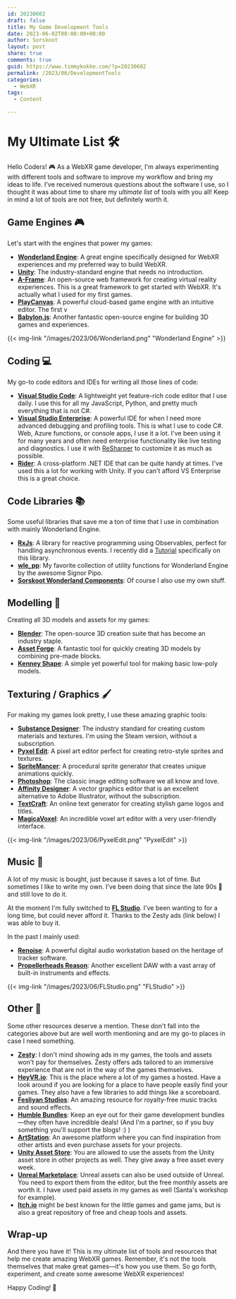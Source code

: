```yaml
---
id: 20230602
draft: false
title: My Game Development Tools
date: 2023-06-02T00:00:00+00:00
author: Sorskoot
layout: post
share: true
comments: true
guid: https://www.timmykokke.com/?p=20230602
permalink: /2023/06/DevelopmentTools
categories:
  - WebXR  
tags: 
  - Content

---
```


# My Ultimate List 🛠️

Hello Coders! 🎮 As a WebXR game developer, I'm always experimenting with different tools and software to improve my workflow and bring my ideas to life. I've received numerous questions about the software I use, so I thought it was about time to share my _ultimate list_ of tools with you all! Keep in mind a lot of tools are not free, but definitely worth it.

## Game Engines 🎮

Let's start with the engines that power my games:

- **[Wonderland Engine](https://wonderlandengine.com/)**: A great engine specifically designed for WebXR experiences and my preferred way to build WebXR.
- **[Unity](https://unity3d.com/)**: The industry-standard engine that needs no introduction.
- **[A-Frame](https://aframe.io/)**: An open-source web framework for creating virtual reality experiences. This is a great framework to get started with WebXR. It's actually what I used for my first games.
- **[PlayCanvas](https://playcanvas.com/)**: A powerful cloud-based game engine with an intuitive editor. The first v
- **[Babylon.js](https://www.babylonjs.com/)**: Another fantastic open-source engine for building 3D games and experiences.

{{< img-link "/images/2023/06/Wonderland.png" "Wonderland Engine" >}}

## Coding 💻

My go-to code editors and IDEs for writing all those lines of code:

- **[Visual Studio Code](https://code.visualstudio.com/)**: A lightweight yet feature-rich code editor that I use daily. I use this for all my JavaScript, Python, and pretty much everything that is not C#.
- **[Visual Studio Enterprise](https://visualstudio.microsoft.com/vs/enterprise/)**: A powerful IDE for when I need more advanced debugging and profiling tools. This is what I use to code C#. Web, Azure functions, or console apps, I use it a lot. I've been using it for many years and often need enterprise functionality like live testing and diagnostics. I use it with [ReSharper](https://www.jetbrains.com/resharper/) to customize it as much as possible.
- **[Rider](https://www.jetbrains.com/rider/)**: A cross-platform .NET IDE that can be quite handy at times. I've used this a lot for working with Unity. If you can't afford VS Enterprise this is a great choice.

## Code Libraries 📚

Some useful libraries that save me a ton of time that I use in combination with mainly Wonderland Engine.

- **[RxJs](https://rxjs.dev/)**: A library for reactive programming using Observables, perfect for handling asynchronous events. I recently did a [Tutorial](https://timmykokke.com/blog/2023-05-25-rxjs-and-wonderland-engine/) specifically on this library.
- **[wle_pp](https://github.com/SignorPipo/wle_pp)**: My favorite collection of utility functions for Wonderland Engine by the awesome Signor Pipo.
- **[Sorskoot Wonderland Components](https://github.com/sorskoot/SorskootWonderlandComponents)**: Of course I also use my own stuff.

## Modelling 🎨

Creating all 3D models and assets for my games:

- **[Blender](https://www.blender.org/)**: The open-source 3D creation suite that has become an industry staple.
- **[Asset Forge](https://kenney.itch.io/assetforge)**: A fantastic tool for quickly creating 3D models by combining pre-made blocks.
- **[Kenney Shape](https://kenney.nl/tools/kenney-shape?kenney-shape/)**: A simple yet powerful tool for making basic low-poly models.

## Texturing / Graphics 🖌️

For making my games look pretty, I use these amazing graphic tools:

- **[Substance Designer](https://store.steampowered.com/app/2200010/Substance_3D_Designer_2023/)**: The industry standard for creating custom materials and textures. I'm using the Steam version, without a subscription. 
- **[Pyxel Edit](https://www.pyxeledit.com/)**: A pixel art editor perfect for creating retro-style sprites and textures.
- **[SpriteMancer](https://spritemancer.com/)**: A procedural sprite generator that creates unique animations quickly.
- **[Photoshop](https://www.adobe.com/products/photoshop.html)**: The classic image editing software we all know and love.
- **[Affinity Designer](https://affinity.serif.com/en-us/designer/)**: A vector graphics editor that is an excellent alternative to Adobe Illustrator, without the subscription.
- **[TextCraft](https://textcraft.net/)**: An online text generator for creating stylish game logos and titles.
- **[MagicaVoxel](https://ephtracy.github.io/)**: An incredible voxel art editor with a very user-friendly interface.

{{< img-link "/images/2023/06/PyxelEdit.png" "PyxelEdit" >}}

## Music 🎵

A lot of my music is bought, just because it saves a lot of time. But sometimes I like to write my own. I've been doing that since the late 90s 🧓 and still love to do it. 

At the moment I'm fully switched to **[FL Studio](https://www.image-line.com/fl-studio/)**. I've been wanting to for a long time, but could never afford it. Thanks to the Zesty ads (link below) I was able to buy it.

In the past I mainly used:

- **[Renoise](https://www.renoise.com/)**: A powerful digital audio workstation based on the heritage of tracker software.
- **[Propellerheads Reason](https://reasonstudios.com/)**: Another excellent DAW with a vast array of built-in instruments and effects.

{{< img-link "/images/2023/06/FLStudio.png" "FLStudio" >}}

## Other 🌟

Some other resources deserve a mention. These don't fall into the categories above but are well worth mentioning and are my go-to places in case I need something. 

- **[Zesty](https://zesty.market/)**: I don't mind showing ads in my games, the tools and assets won't pay for themselves. Zesty offers ads tailored to an immersive experience that are not in the way of the games themselves.
- **[HeyVR.io](https://HeyVR.io)**: This is the place where a lot of my games a hosted. Have a look around if you are looking for a place to have people easily find your games. They also have a few libraries to add things like a scoreboard.
- **[Fesliyan Studios](https://www.fesliyanstudios.com/)**: An amazing resource for royalty-free music tracks and sound effects.
- **[Humble Bundles](https://www.humblebundle.com/?partner=sorskoot)**: Keep an eye out for their game development bundles—they often have incredible deals! (And I'm a partner, so if you buy something you'll support the blogs! :) )
- **[ArtStation](https://www.artstation.com/)**: An awesome platform where you can find inspiration from other artists and even purchase assets for your projects.
- **[Unity Asset Store](https://assetstore.unity.com/publisher-sale)**: You are allowed to use the assets from the Unity asset store in other projects as well. They give away a free asset every week.
- **[Unreal Marketplace](https://www.unrealengine.com/marketplace/en-US/assets?count=20&sortBy=effectiveDate&sortDir=DESC&start=0&tag=4910)**: Unreal assets can also be used outside of Unreal. You need to export them from the editor, but the free monthly assets are worth it. I have used paid assets in my games as well (Santa's workshop for example).
- **[Itch.io](https://itch.io/tools)** might be best known for the little games and game jams, but is also a great repository of free and cheap tools and assets. 

## Wrap-up

And there you have it! This is my ultimate list of tools and resources that help me create amazing WebXR games. Remember, it's not the tools themselves that make great games—it's how you use them. So go forth, experiment, and create some awesome WebXR experiences!

Happy Coding! 🚀
